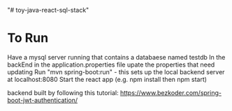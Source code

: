 "# toy-java-react-sql-stack" 

# To Run 
Have a mysql server running that contains a databaese named testdb
In the backEnd in the application.properties file upate the properties that need updating
Run "mvn spring-boot:run" - this sets up the local backend server at localhost:8080
Start the react app (e.g. npm install then npm start)

backend built by following this tutorial: https://www.bezkoder.com/spring-boot-jwt-authentication/